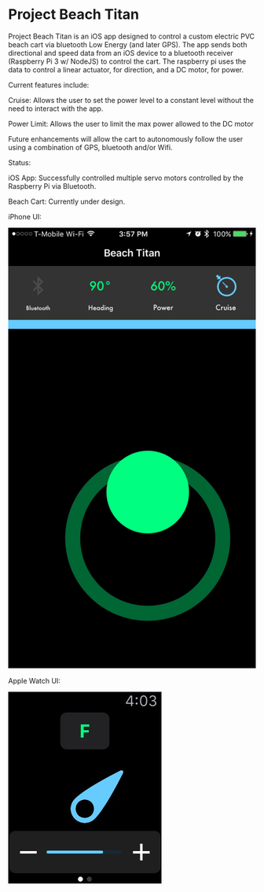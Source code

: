 # Project Beach Titan

Project Beach Titan is an iOS app designed to control a custom electric PVC beach cart via bluetooth Low Energy (and later GPS). The app sends both directional and speed data from an iOS device to a bluetooth receiver (Raspberry Pi 3 w/ NodeJS) to control the cart. The raspberry pi uses the data to control a linear actuator, for direction, and a DC motor, for power.
  
Current features include:
  
  Cruise: Allows the user to set the power level to a constant level without the need to interact with the app. 

  Power Limit: Allows the user to limit the max power allowed to the DC motor

Future enhancements will allow the cart to autonomously follow the user using a combination of GPS, bluetooth and/or Wifi.

Status:

iOS App: Successfully controlled multiple servo motors controlled by the Raspberry Pi via Bluetooth.

Beach Cart: Currently under design.

iPhone UI:

![Alt text](/beachTitanScreenshot.PNG?raw=true "Apple Watch")

Apple Watch UI:

![Alt text](/beachTitanAppleWatchScreenshot.PNG?raw=true "Apple Watch")


